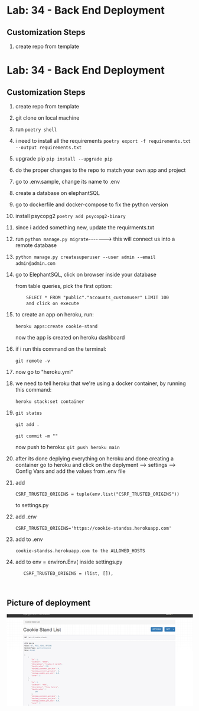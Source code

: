 # **Lab: 34 - Back End Deployment**

## **Customization Steps**

1. create repo from template

# **Lab: 34 - Back End Deployment**


## **Customization Steps**

1. create repo from template

2. git clone on local machine

3. run ```poetry shell```

4. i need to install all the requirements
    ```poetry export -f requirements.txt --output requirements.txt```

5. upgrade pip
	```pip install --upgrade pip```

6. do the proper changes to the repo to match your own app and project


7. go to .env.sample, change its name to .env


8. create a database on elephantSQL


9. go to dockerfile and docker-compose to fix the python version


10. install psycopg2
	```poetry add psycopg2-binary```

11. since i added something new, update the requirments.txt


12. run ```python manage.py migrate```-------> this will connect us into a remote database


13. ```python manage.py createsuperuser --user admin --email admin@admin.com```


14. go to ElephantSQL, click on browser inside your database

    from table queries, pick the first option:

    ```
        SELECT * FROM "public"."accounts_customuser" LIMIT 100
        and click on execute

    ```


15. to create an app on heroku, run:

	```heroku apps:create cookie-stand```

	now the app is created on heroku dashboard


16. if i run this command on the terminal:

    ```git remote -v```


17. now go to "heroku.yml"



18. we need to tell heroku that we're using a docker container, by running this command:

    ```heroku stack:set container```



19. ```git status```

    ```git add .```

    ```git commit -m ""```


	now push to heroku:	```git push heroku main```



20. after its done deplying everything on heroku and done creating a container
go to heroku and click on the deplyment --> settings --> Config Vars
and add the values from .env file


21. add

	```
    CSRF_TRUSTED_ORIGINS = tuple(env.list("CSRF_TRUSTED_ORIGINS"))
    ```

    to settings.py



22. add .env
	```
    CSRF_TRUSTED_ORIGINS='https://cookie-standss.herokuapp.com'
    ```




23. add to .env
    ```
    cookie-standss.herokuapp.com to the ALLOWED_HOSTS
    ```

24. add to env = environ.Env(  inside settings.py
    ```
       CSRF_TRUSTED_ORIGINS = (list, []),
    ```
<br>

## **Picture of deployment**

![Heroku](assets/heroku.PNG)

